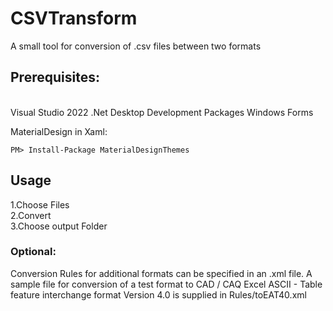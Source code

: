 # CSVTransform
A small tool for conversion of .csv files between two formats

## Prerequisites:
<br/>
Visual Studio 2022
.Net Desktop Development Packages
Windows Forms

MaterialDesign in Xaml:
```
PM> Install-Package MaterialDesignThemes
```
## Usage

1.Choose Files</br>
2.Convert</br>
3.Choose output Folder</br>
### Optional:
Conversion Rules for additional formats can be specified in an .xml file.
A sample file for conversion of a test format to CAD / CAQ Excel ASCII - Table feature interchange format Version 4.0 is supplied in Rules/toEAT40.xml
